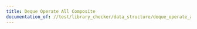 ```yaml
---
title: Deque Operate All Composite
documentation_of: //test/library_checker/data_structure/deque_operate_all_composite.test.py
---
```

